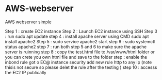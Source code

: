 # AWS-webserver
AWS webserver simple


Step 1 :  create EC2 instance 
Step 2 :  Launch EC2 instance using SSH
Step 3 :  run sudo apt update 
step 4 :  install apache server using CMD sudo apt install apache2
Step 5 :  sudo service apache2 start
step 6 :  sudo systemctl status apache2
step 7 :  run both step 5 and 6 to make sure the apache server is ruinning 
step 8 :  copy the test.html file to /var/www/html folder   or you can crete you own html file and save to the folder 
step   : enable the inbond rule got o EC@ instance security add new rule http to any ip (note thisis not secure so please delet the rule after the testing )
step 10 : accesss the EC2 IP publically 
